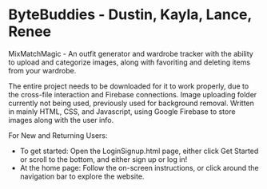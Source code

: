 # ByteBuddies - Dustin, Kayla, Lance, Renee
MixMatchMagic - An outfit generator and wardrobe tracker with the ability to upload and categorize images, along with favoriting and deleting items from your wardrobe. 

The entire project needs to be downloaded for it to work properly, due to the cross-file interaction and Firebase connections. Image uploading folder currently not being used, previously used for background removal. Written in mainly HTML, CSS, and Javascript, using Google Firebase to store images along with the user info. 

For New and Returning Users: 
- To get started: Open the LoginSignup.html page, either click Get Started or scroll to the bottom, and either sign up or log in!
- At the home page: Follow the on-screen instructions, or click around the navigation bar to explore the website. 
